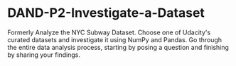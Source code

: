 # DAND-P2-Investigate-a-Dataset
Formerly Analyze the NYC Subway Dataset. Choose one of Udacity's curated datasets and investigate it using NumPy and Pandas. Go through the entire data analysis process, starting by posing a question and finishing by sharing your findings.
